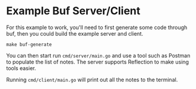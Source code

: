 # Example Buf Server/Client

For this example to work, you'll need to first generate some code through buf, then you could build the example 
server and client.

```shell
make buf-generate
```

You can then start run `cmd/server/main.go` and use a tool such as Postman to populate the list of notes. The server
supports Reflection to make using tools easier.

Running `cmd/client/main.go` will print out all the notes to the terminal.